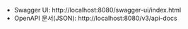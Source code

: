 - Swagger UI: http://localhost:8080/swagger-ui/index.html
- OpenAPI 문서(JSON): http://localhost:8080/v3/api-docs